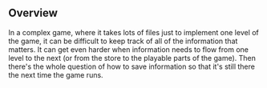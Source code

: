 ## Overview

In a complex game, where it takes lots of files just to implement one level of
the game, it can be difficult to keep track of all of the information that
matters.  It can get even harder when information needs to flow from one level
to the next (or from the store to the playable parts of the game).  Then there's
the whole question of how to save information so that it's still there the next
time the game runs.

